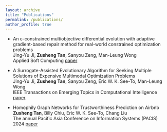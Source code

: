 ```yaml
---
layout: archive
title: "Publications"
permalink: /publications/
author_profile: true
---
```


* An ɛ-constrained multiobjective differential evolution with adaptive gradient-based repair method for real-world constrained optimization problems \
Jing-Yu Ji\, **Zusheng Tan**\, Sanyou Zeng\, Man-Leung Wong\
Applied Soft Computing [paper](https://www.sciencedirect.com/science/article/abs/pii/S1568494623012206)

* A Surrogate-Assisted Evolutionary Algorithm for Seeking Multiple Solutions of Expensive Multimodal Optimization Problems \
Jing-Yu Ji\, **Zusheng Tan**\, Sanyou Zeng\, Eric W. K. See-To\, Man-Leung Wong\
IEEE Transactions on Emerging Topics in Computational Intelligence [paper](https://ieeexplore.ieee.org/abstract/document/10218982)

* Homophily Graph Networks for Trustworthiness Prediction on Airbnb \
**Zusheng Tan**\, Billy Chiu\, Eric W. K. See-To\, Chang Liu\
The annual Pacific Asia Conference on Information Systems (PACIS) 2024 [paper](https://aisel.aisnet.org/pacis2024/track16_shareecon/track16_shareecon/4/)
